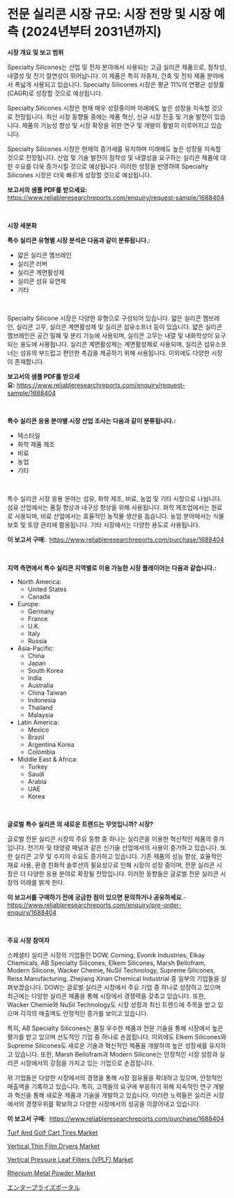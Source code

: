 <p><h1>전문 실리콘 시장 규모: 시장 전망 및 시장 예측 (2024년부터 2031년까지)</h1></p><p><strong>시장 개요 및 보고 범위</strong></p>
<p><p>Specialty Silicones는 산업 및 전자 분야에서 사용되는 고급 실리콘 제품으로, 점착성, 내열성 및 전기 절연성이 뛰어납니다. 이 제품은 특히 자동차, 건축 및 전자 제품 분야에서 폭넓게 사용되고 있습니다. Specialty Silicones 시장은 평균 11%의 연평균 성장률(CAGR)로 성장할 것으로 예상됩니다.</p><p>Specialty Silicones 시장은 현재 매우 성장중이며 미래에도 높은 성장을 지속할 것으로 전망됩니다. 최신 시장 동향들 중에는 제품 혁신, 신규 시장 진출 및 기술 발전이 있습니다. 제품의 기능성 향상 및 시장 확장을 위한 연구 및 개발이 활발히 이루어지고 있습니다.</p><p>Specialty Silicones 시장은 현재의 증가세를 유지하며 미래에도 높은 성장을 지속할 것으로 전망됩니다. 산업 및 기술 발전이 점착성 및 내열성을 요구하는 실리콘 제품에 대한 수요를 더욱 증가시킬 것으로 예상됩니다. 이러한 성장을 반영하여 Specialty Silicones 시장은 더욱 빠르게 성장할 것으로 예상됩니다.</p></p>
<p><strong>보고서의 샘플 PDF를 받으세요:</strong> <a href="https://www.reliableresearchreports.com/enquiry/request-sample/1688404">https://www.reliableresearchreports.com/enquiry/request-sample/1688404</a></p>
<p>&nbsp;</p>
<p><strong>시장 세분화</strong></p>
<p><strong>특수 실리콘 유형별 시장 분석은 다음과 같이 분류됩니다.:</strong></p>
<p><ul><li>얇은 실리콘 멤브레인</li><li>실리콘 러버</li><li>실리콘 계면활성제</li><li>실리콘 섬유 유연제</li><li>기타</li></ul></p>
<p>&nbsp;</p>
<p><p> Specialty Silicone 시장은 다양한 유형으로 구성되어 있습니다. 얇은 실리콘 멤브레인, 실리콘 고무, 실리콘 계면활성제 및 실리콘 섬유소프너 등이 있습니다. 얇은 실리콘 멤브레인은 공간 밀폐 및 분리 기능에 사용되며, 실리콘 고무는 내열 및 내화학성이 요구되는 용도에 사용됩니다. 실리콘 계면활성제는 계면활성제로 사용되며, 실리콘 섬유소프너는 섬유의 부드럽고 편안한 촉감을 제공하기 위해 사용됩니다. 이외에도 다양한 시장이 존재합니다.</p></p>
<p><strong>보고서의 샘플 PDF를 받으세요:</strong>&nbsp;<a href="https://www.reliableresearchreports.com/enquiry/request-sample/1688404">https://www.reliableresearchreports.com/enquiry/request-sample/1688404</a></p>
<p>&nbsp;</p>
<p><strong> 특수 실리콘 응용 분야별 시장 산업 조사는 다음과 같이 분류됩니다.:</strong></p>
<p><ul><li>텍스타일</li><li>화학 제품 제조</li><li>비료</li><li>농업</li><li>기타</li></ul></p>
<p>&nbsp;</p>
<p><p>특수 실리콘 시장 응용 분야는 섬유, 화학 제조, 비료, 농업 및 기타 시장으로 나뉩니다. 섬유 산업에서는 품질 향상과 내구성 향상을 위해 사용됩니다. 화학 제조업에서는 원료로 사용되며, 비료 산업에서는 효율적인 농작물 생산을 돕습니다. 농업 분야에서는 식물 보호 및 토양 관리에 활용됩니다. 기타 시장에서는 다양한 용도로 사용됩니다.</p></p>
<p><strong>이 보고서 구매:</strong>&nbsp; <a href="https://www.reliableresearchreports.com/purchase/1688404">https://www.reliableresearchreports.com/purchase/1688404</a></p>
<p>&nbsp;</p>
<p><strong>지역 측면에서 특수 실리콘 지역별로 이용 가능한 시장 플레이어는 다음과 같습니다.:</strong></p>
<p><ul>
    <li>
        North America:
        <ul>
            <li>United States</li>
            <li>Canada</li>
        </ul>
    </li>
    <li>
        Europe:
        <ul>
            <li>Germany</li>
            <li>France</li>
            <li>U.K.</li>
            <li>Italy</li>
            <li>Russia</li>
        </ul>
    </li>
    <li>
        Asia-Pacific:
        <ul>
            <li>China</li>
            <li>Japan</li>
            <li>South Korea</li>
            <li>India</li>
            <li>Australia</li>
            <li>China Taiwan</li>
            <li>Indonesia</li>
            <li>Thailand</li>
            <li>Malaysia</li>
        </ul>
    </li>
    <li>
        Latin America:
        <ul>
            <li>Mexico</li>
            <li>Brazil</li>
            <li>Argentina Korea</li>
            <li>Colombia</li>
        </ul>
    </li>
    <li>
        Middle East & Africa:
        <ul>
            <li>Turkey</li>
            <li>Saudi</li>
            <li>Arabia</li>
            <li>UAE</li>
            <li>Korea</li>
        </ul>
    </li>
    </ul></p>
<p>&nbsp;</p>
<p><strong>글로벌 특수 실리콘 의 새로운 트렌드는 무엇입니까? 시장?</strong></p>
<p><p>글로벌 전문 실리콘 시장의 주요 동향 중 하나는 실리콘을 이용한 혁신적인 제품의 증가입니다. 전기차 및 태양광 패널과 같은 신기술 산업에서의 사용이 증가하고 있습니다. 또한 실리콘 고무 및 수지의 수요도 증가하고 있습니다. 기존 제품의 성능 향상, 효율적인 재료 사용, 환경 친화적 솔루션의 필요성으로 인해 시장이 성장 중이며, 전문 실리콘 시장은 더 다양한 응용 분야로 확장될 전망입니다. 이러한 동향들은 글로벌 전문 실리콘 시장의 미래를 밝게 한다.</p></p>
<p><strong>이 보고서를 구매하기 전에 궁금한 점이 있으면 문의하거나 공유하세요.</strong>- <a href="https://www.reliableresearchreports.com/enquiry/pre-order-enquiry/1688404">https://www.reliableresearchreports.com/enquiry/pre-order-enquiry/1688404</a></p>
<p>&nbsp;</p>
<p><strong>주요 시장 참여자</strong></p>
<p><p>스페셜티 실리콘 시장의 기업들인 DOW, Corning, Evonik Industries, Elkay Chemicals, AB Specialty Silicones, Elkem Silicones, Marsh Bellofram, Modern Silicone, Wacker Chemie, NuSil Technology, Supreme Silicones, Reiss Manufacturing, Zhejiang Xinan Chemical Industrial 중 일부의 기업들을 살펴보겠습니다. DOW는 글로벌 실리콘 시장에서 주요 기업 중 하나로 성장하고 있으며 최근에는 다양한 실리콘 제품을 통해 시장에서 경쟁력을 갖추고 있습니다. 또한, Wacker Chemie와 NuSil Technology도 시장 성장과 최신 트렌드에 주목을 받고 있으며 각각의 매출액도 안정적인 증가를 보이고 있습니다.</p><p>특히, AB Specialty Silicones는 품질 우수한 제품과 전문 기술을 통해 시장에서 높은 평가를 받고 있으며 선도적인 기업 중 하나로 손꼽힙니다. 이외에도 Elkem Silicones와 Supreme Silicones도 새로운 기술과 혁신적인 제품을 개발하여 높은 성장세를 유지하고 있습니다. 또한, Marsh Bellofram과 Modern Silicone는 안정적인 시장 성장과 실리콘 시장에서의 강점을 가지고 있는 기업으로 손꼽힙니다.</p><p>위 기업들은 다양한 시장에서의 경쟁을 통해 시장 점유율을 확대하고 있으며, 안정적인 매출액을 기록하고 있습니다. 특히, 고객들의 요구에 부응하기 위해 지속적인 연구 개발과 혁신을 통해 새로운 제품과 기술을 개발하고 있습니다. 이러한 노력들은 실리콘 시장에서의 경쟁우위를 확보하고 다양한 시장에서의 성공을 이끌어내고 있습니다.</p></p>
<p><strong>이 보고서 구매:</strong>&nbsp;&nbsp;<a href="https://www.reliableresearchreports.com/purchase/1688404">https://www.reliableresearchreports.com/purchase/1688404</a></p>
<p><p><a href="https://view.publitas.com/reportprime-1/turf-and-golf-cart-tires-market-a-comprehensive-report-of-its-market-share-growth-trends-2024-2031/">Turf And Golf Cart Tires Market</a></p><p><a href="https://artistic-helicopter-ca9.notion.site/Vertical-Thin-Film-Dryers-Market-Research-Report-Forecasted-for-Period-from-2024-2031-by-Market-T-77bbe55fda2941b2ada5ebcbcd5ac16f">Vertical Thin Film Dryers Market</a></p><p><a href="https://picayune-night-cbd.notion.site/Vertical-Pressure-Leaf-Filters-VPLF-Market-Research-Report-Unlocks-Analysis-on-the-Market-Financia-5e6426fb91bd49e2a5ba015ad70ef4d2">Vertical Pressure Leaf Filters (VPLF) Market</a></p><p><a href="https://github.com/Hazelklievgspy6vdcsmu106w/Market-Research-Report-List-1/blob/main/rhenium-metal-powder-market.md">Rhenium Metal Powder Market</a></p><p><a href="https://medium.com/@chablisdavislouise32ptpzm2g/%E3%82%A8%E3%83%B3%E3%82%BF%E3%83%BC%E3%83%97%E3%83%A9%E3%82%A4%E3%82%BA%E3%83%9D%E3%83%BC%E3%82%BF%E3%83%AB%E5%B8%82%E5%A0%B4-%E7%A8%AE%E9%A1%9E-%E3%82%A2%E3%83%97%E3%83%AA%E3%82%B1%E3%83%BC%E3%82%B7%E3%83%A7%E3%83%B3-%E5%9C%B0%E7%90%86%E3%81%AB%E3%82%88%E3%82%8B%E5%8C%85%E6%8B%AC%E7%9A%84%E3%81%AA%E8%A9%95%E4%BE%A1-aeef3ed10c22">エンタープライズポータル</a></p></p>
